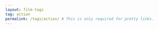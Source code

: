 ```yaml
---
layout: film-tags
tag: action
permalink: /tags/action/ # This is only required for pretty links.
---
```

